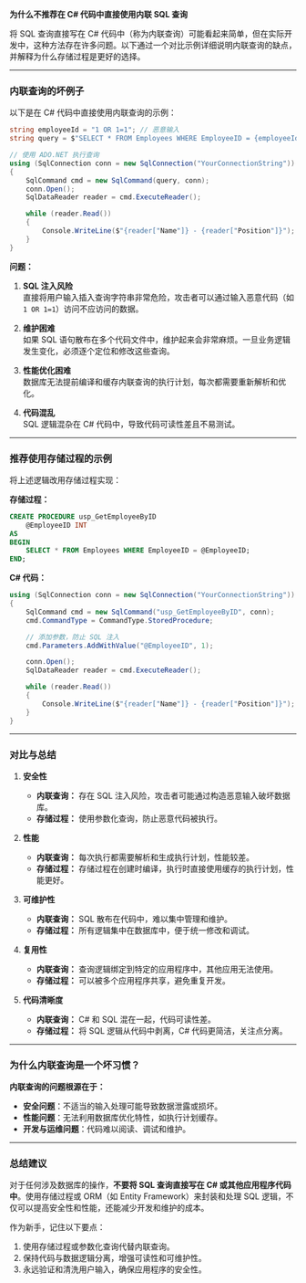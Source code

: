 **为什么不推荐在 C# 代码中直接使用内联 SQL 查询**

将 SQL 查询直接写在 C# 代码中（称为内联查询）可能看起来简单，但在实际开发中，这种方法存在许多问题。以下通过一个对比示例详细说明内联查询的缺点，并解释为什么存储过程是更好的选择。

---

### **内联查询的坏例子**

以下是在 C# 代码中直接使用内联查询的示例：

```csharp
string employeeId = "1 OR 1=1"; // 恶意输入
string query = $"SELECT * FROM Employees WHERE EmployeeID = {employeeId};";

// 使用 ADO.NET 执行查询
using (SqlConnection conn = new SqlConnection("YourConnectionString"))
{
    SqlCommand cmd = new SqlCommand(query, conn);
    conn.Open();
    SqlDataReader reader = cmd.ExecuteReader();

    while (reader.Read())
    {
        Console.WriteLine($"{reader["Name"]} - {reader["Position"]}");
    }
}
```

**问题：**

1. **SQL 注入风险**  
   直接将用户输入插入查询字符串非常危险，攻击者可以通过输入恶意代码（如 `1 OR 1=1`）访问不应访问的数据。

2. **维护困难**  
   如果 SQL 语句散布在多个代码文件中，维护起来会非常麻烦。一旦业务逻辑发生变化，必须逐个定位和修改这些查询。

3. **性能优化困难**  
   数据库无法提前编译和缓存内联查询的执行计划，每次都需要重新解析和优化。

4. **代码混乱**  
   SQL 逻辑混杂在 C# 代码中，导致代码可读性差且不易测试。

---

### **推荐使用存储过程的示例**

将上述逻辑改用存储过程实现：

**存储过程：**
```sql
CREATE PROCEDURE usp_GetEmployeeByID
    @EmployeeID INT
AS
BEGIN
    SELECT * FROM Employees WHERE EmployeeID = @EmployeeID;
END;
```

**C# 代码：**
```csharp
using (SqlConnection conn = new SqlConnection("YourConnectionString"))
{
    SqlCommand cmd = new SqlCommand("usp_GetEmployeeByID", conn);
    cmd.CommandType = CommandType.StoredProcedure;

    // 添加参数，防止 SQL 注入
    cmd.Parameters.AddWithValue("@EmployeeID", 1);

    conn.Open();
    SqlDataReader reader = cmd.ExecuteReader();

    while (reader.Read())
    {
        Console.WriteLine($"{reader["Name"]} - {reader["Position"]}");
    }
}
```

---

### **对比与总结**

1. **安全性**  
   - **内联查询：** 存在 SQL 注入风险，攻击者可能通过构造恶意输入破坏数据库。  
   - **存储过程：** 使用参数化查询，防止恶意代码被执行。

2. **性能**  
   - **内联查询：** 每次执行都需要解析和生成执行计划，性能较差。  
   - **存储过程：** 存储过程在创建时编译，执行时直接使用缓存的执行计划，性能更好。

3. **可维护性**  
   - **内联查询：** SQL 散布在代码中，难以集中管理和维护。  
   - **存储过程：** 所有逻辑集中在数据库中，便于统一修改和调试。

4. **复用性**  
   - **内联查询：** 查询逻辑绑定到特定的应用程序中，其他应用无法使用。  
   - **存储过程：** 可以被多个应用程序共享，避免重复开发。

5. **代码清晰度**  
   - **内联查询：** C# 和 SQL 混在一起，代码可读性差。  
   - **存储过程：** 将 SQL 逻辑从代码中剥离，C# 代码更简洁，关注点分离。

---

### **为什么内联查询是一个坏习惯？**

**内联查询的问题根源在于：**
- **安全问题**：不适当的输入处理可能导致数据泄露或损坏。  
- **性能问题**：无法利用数据库优化特性，如执行计划缓存。  
- **开发与运维问题**：代码难以阅读、调试和维护。

---

### **总结建议**

对于任何涉及数据库的操作，**不要将 SQL 查询直接写在 C# 或其他应用程序代码中**。使用存储过程或 ORM（如 Entity Framework）来封装和处理 SQL 逻辑，不仅可以提高安全性和性能，还能减少开发和维护的成本。

作为新手，记住以下要点：
1. 使用存储过程或参数化查询代替内联查询。
2. 保持代码与数据逻辑分离，增强可读性和可维护性。
3. 永远验证和清洗用户输入，确保应用程序的安全性。
